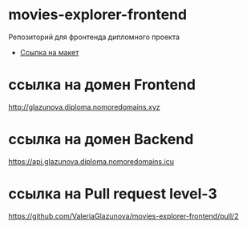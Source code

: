 # movies-explorer-frontend
Репозиторий для фронтенда дипломного проекта

* [Ссылка на макет](https://disk.yandex.ru/d/OiBa8MBXbw91Ag)

# ссылка на домен Frontend
http://glazunova.diploma.nomoredomains.xyz

# ссылка на домен Backend
https://api.glazunova.diploma.nomoredomains.icu

# ссылка на Pull request level-3
https://github.com/ValeriaGlazunova/movies-explorer-frontend/pull/2
